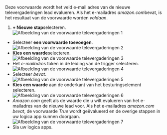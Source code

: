 Deze voorwaarde wordt het veld e-mail adres van de nieuwe televergaderingen lead evalueren. Als het e-mailadres *amazon.com*bevat, is het resultaat van de voorwaarde worden *voldaan*.

1. **+ Nieuwe stap**selecteren.  
![Afbeelding van de voorwaarde televergaderingen 1](./media/connectors-create-api-salesforce/condition-1.png)   
- Selecteer **een voorwaarde toevoegen**.    
![Afbeelding van de voorwaarde televergaderingen 2](./media/connectors-create-api-salesforce/condition-2.png)  
- **Kies een waarde**selecteren.    
![Afbeelding van de voorwaarde televergaderingen 3](./media/connectors-create-api-salesforce/condition-3.png)  
- Het *e-mailadres* token in de leiding van de trigger selecteren.    
![Afbeelding van de voorwaarde televergaderingen 4](./media/connectors-create-api-salesforce/condition-4.png)  
- Selecteer *bevat*.      
![Afbeelding van de voorwaarde televergaderingen 5](./media/connectors-create-api-salesforce/condition-5.png)  
- **Kies een waarde** aan de onderkant van het besturingselement selecteren.     
![Afbeelding van de voorwaarde televergaderingen 6](./media/connectors-create-api-salesforce/condition-6.png)  
- *Amazon.com* geeft als de waarde die u wilt evalueren van het e-mailadres van de nieuwe lead voor. Als het e-mailadres *amazon.com bevat*, de voorwaarde *True* wordt geëvalueerd en de overige stappen in uw logica app kunnen doorgaan.    
![Afbeelding van de voorwaarde televergaderingen 7](./media/connectors-create-api-salesforce/condition-7.png)  
- Sla uw logica apps.  

